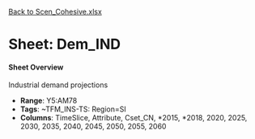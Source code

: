 [Back to Scen_Cohesive.xlsx](README.md)

# Sheet: Dem_IND

#### Sheet Overview

Industrial demand projections

- **Range**: Y5:AM78
- **Tags**: ~TFM_INS-TS: Region=SI
- **Columns**: TimeSlice, Attribute, Cset_CN, *2015, *2018, 2020, 2025, 2030, 2035, 2040, 2045, 2050, 2055, 2060

